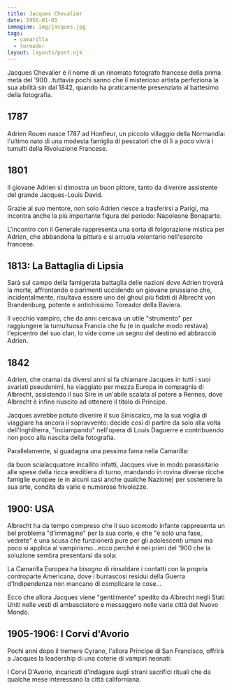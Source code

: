 ```yaml
---
title: Jacques Chevalier
date: 1956-01-01
immagine: img/jacques.jpg
tags:
  - camarilla
  - toreador
layout: layouts/post.njk
---
```


Jacques Chevalier è il nome di un rinomato fotografo francese della prima metà del '900...tuttavia pochi sanno che il misterioso artista perfeziona la sua abilità sin dal 1842, quando ha praticamente presenziato al battesimo della fotografia.

## 1787

Adrien Rouen nasce 1787 ad Honfleur, un piccolo villaggio della Normandia: l'ultimo nato di una modesta famiglia di pescatori che di lì a poco vivrà i tumulti della Rivoluzione Francese.

## 1801

Il giovane Adrien si dimostra un buon pittore, tanto da divenire assistente del grande Jacques-Louis David.

Grazie al suo mentore, non solo Adrien riesce a trasferirsi a Parigi, ma incontra anche la più importante figura del periodo: Napoleone Bonaparte.

L'incontro con il Generale rappresenta una sorta di folgorazione mistica per Adrien, che abbandona la pittura e si arruola volontario nell'esercito francese.

## 1813: La Battaglia di Lipsia

Sarà sul campo della famigerata battaglia delle nazioni dove Adrien troverà la morte, affrontando e parimenti uccidendo un giovane prussiano che, incidentalmente, risultava essere uno dei ghoul più fidati di Albrecht von Brandenburg, potente e antichissimo Toreador della Baviera.

Il vecchio vampiro, che da anni cercava un utile "strumento" per raggiungere la tumultuosa Francia che fu (e in qualche modo restava) l'epicentro del suo clan, lo vide come un segno del destino ed abbracciò Adrien.

## 1842

Adrien, che oramai da diversi anni si fa chiamare Jacques in tutti i suoi svariati pseudonimi, ha viaggiato per mezza Europa in compagnia di Albrecht, assistendo il suo Sire in un'abile scalata al potere a Rennes, dove Albrecht è infine riuscito ad ottenere il titolo di Principe.

Jacques avrebbe potuto divenire il suo Siniscalco, ma la sua voglia di viaggiare ha ancora il sopravvento: decide così di partire da solo alla volta dell'Inghilterra, "inciampando" nell'opera di Louis Daguerre e contribuendo non poco alla nascita della fotografia.

Parallelamente, si guadagna una pessima fama nella Camarilla: 

da buon scialacquatore incallito infatti, Jacques vive in modo parassitario alle spese della ricca ereditiera di turno, mandando in rovina diverse ricche famiglie europee (e in alcuni casi anche qualche Nazione) per sostenere la sua arte, condita da varie e numerose frivolezze.

## 1900: USA

Albrecht ha da tempo compreso che il suo scomodo infante rappresenta un bel problema "d'immagine" per la sua corte, e che "è solo una fase, vedrete" è una scusa che funzionerà pure per gli adolescenti umani ma poco si applica al vampirismo...ecco perché è nei primi del '900 che la soluzione sembra presentarsi da sola:

La Camarilla Europea ha bisogno di rinsaldare i contatti con la propria controparte Americana, dove i burrascosi residui della Guerra d'Indipendenza non mancano di complicare le cose...

Ecco che allora Jacques viene "gentilmente" spedito da Albrecht negli Stati Uniti nelle vesti di ambasciatore e messaggero nelle varie città del Nuovo Mondo. 

## 1905-1906: I Corvi d'Avorio

Pochi anni dopo il tremere Cyrano, l'allora Principe di San Francisco, offrirà a Jacques la leadership di una coterie di vampiri neonati: 

I Corvi D'Avorio, incaricati d'indagare sugli strani sacrifici rituali che da qualche mese interessano la città californiana.

